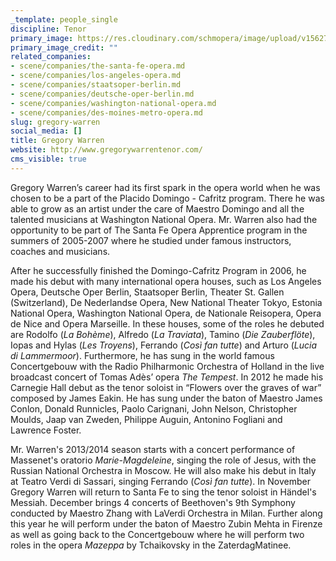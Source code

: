 ```yaml
---
_template: people_single
discipline: Tenor
primary_image: https://res.cloudinary.com/schmopera/image/upload/v1562776195/media/2019/07/GregoryWarren.jpg
primary_image_credit: ""
related_companies:
- scene/companies/the-santa-fe-opera.md
- scene/companies/los-angeles-opera.md
- scene/companies/staatsoper-berlin.md
- scene/companies/deutsche-oper-berlin.md
- scene/companies/washington-national-opera.md
- scene/companies/des-moines-metro-opera.md
slug: gregory-warren
social_media: []
title: Gregory Warren
website: http://www.gregorywarrentenor.com/
cms_visible: true
---
```

Gregory Warren’s career had its first spark in the opera world when he was chosen to be a part of the Placido Domingo - Cafritz program. There he was able to grow as an artist under the care of Maestro Domingo and all the talented musicians at Washington National Opera. Mr. Warren also had the opportunity to be part of The Santa Fe Opera Apprentice program in the summers of 2005-2007 where he studied under famous instructors, coaches and musicians.  
   
After he successfully finished the Domingo-Cafritz Program in 2006, he made his debut with many international opera houses, such as Los Angeles Opera, Deutsche Oper Berlin, Staatsoper Berlin, Theater St. Gallen (Switzerland), De Nederlandse Opera, New National Theater Tokyo, Estonia National Opera, Washington National Opera, de Nationale Reisopera, Opera de Nice and Opera Marseille. In these houses, some of the roles he debuted are Rodolfo (_La Bohème_), Alfredo (_La Traviata_), Tamino (_Die Zauberflöte_), Iopas and Hylas (_Les Troyens_), Ferrando (_Così fan tutte_) and Arturo (_Lucia di Lammermoor_). Furthermore, he has sung in the world famous Concertgebouw with the Radio Philharmonic Orchestra of Holland in the live broadcast concert of Tomas Adès’ opera _The Tempest_. In 2012 he made his Carnegie Hall debut as the tenor soloist in “Flowers over the graves of war” composed by James Eakin. He has sung under the baton of Maestro James Conlon, Donald Runnicles, Paolo Carignani, John Nelson, Christopher Moulds, Jaap van Zweden, Philippe Auguin, Antonino Fogliani and Lawrence Foster.

Mr. Warren's 2013/2014 season starts with a concert performance of Massenet's oratorio _Marie-Magdeleine_, singing the role of Jesus, with the Russian National Orchestra in Moscow. He will also make his debut in Italy at Teatro Verdi di Sassari, singing Ferrando (_Così fan tutte_). In November Gregory Warren will return to Santa Fe to sing the tenor soloist in Händel's Messiah. December brings 4 concerts of Beethoven's 9th Symphony conducted by Maestro Zhang with LaVerdi Orchestra in Milan. Further along this year he will perform under the baton of Maestro Zubin Mehta in Firenze as well as going back to the Concertgebouw where he will perform two roles in the opera _Mazeppa_ by Tchaikovsky in the ZaterdagMatinee.